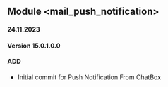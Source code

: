 ## Module <mail_push_notification>

#### 24.11.2023
#### Version 15.0.1.0.0
#### ADD
- Initial commit for Push Notification From ChatBox
